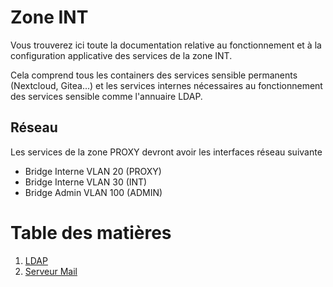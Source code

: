 # Zone INT
Vous trouverez ici toute la documentation relative au fonctionnement et à la configuration applicative des services de la zone INT.

Cela comprend tous les containers des services sensible permanents (Nextcloud, Gitea...) et les services internes nécessaires au fonctionnement des services sensible comme l'annuaire LDAP.

## Réseau
Les services de la zone PROXY devront avoir les interfaces réseau suivante
- Bridge Interne VLAN 20 (PROXY)
- Bridge Interne VLAN 30 (INT)
- Bridge Admin VLAN 100 (ADMIN)

# Table des matières
1. [LDAP](ldap.md)
2. [Serveur Mail](mail.md)
